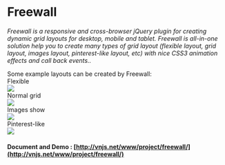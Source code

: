 
# Freewall

_Freewall is a responsive and cross-browser jQuery plugin for creating dynamic grid layouts for desktop, mobile and tablet. Freewall is all-in-one solution help you to create many types of grid layout (flexible layout, grid layout, images layout, pinterest-like layout, etc) with nice CSS3 animation effects and call back events.._

Some example layouts can be created by Freewall:
<br>
Flexible
<br>
<img src='https://raw.github.com/kombai/freewall/master/i/flex.png'>
<br>
Normal grid
<br>
<img src='https://raw.github.com/kombai/freewall/master/i/grid.png'>
<br>
Images show
<br>
<img src='https://raw.github.com/kombai/freewall/master/i/images.png'>
<br>
Pinterest-like
<br>
<img src='https://raw.github.com/kombai/freewall/master/i/pinterest.png'>
#### Document and Demo : [http://vnjs.net/www/project/freewall/](http://vnjs.net/www/project/freewall/)
